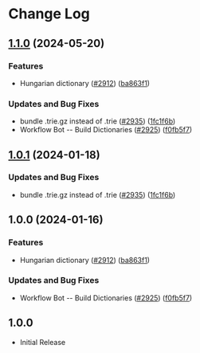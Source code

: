 # Change Log

## [1.1.0](https://github.com/nschonni/cspell-dicts/compare/@cspell/dict-hu-hu-v1.0.1...@cspell/dict-hu-hu@1.1.0) (2024-05-20)


### Features

* Hungarian dictionary ([#2912](https://github.com/nschonni/cspell-dicts/issues/2912)) ([ba863f1](https://github.com/nschonni/cspell-dicts/commit/ba863f1c71665c9f095240b96a781f689a2f6338))


### Updates and Bug Fixes

* bundle .trie.gz instead of .trie ([#2935](https://github.com/nschonni/cspell-dicts/issues/2935)) ([1fc1f6b](https://github.com/nschonni/cspell-dicts/commit/1fc1f6bd236ae43f391aa21b397b84135bcb3737))
* Workflow Bot -- Build Dictionaries ([#2925](https://github.com/nschonni/cspell-dicts/issues/2925)) ([f0fb5f7](https://github.com/nschonni/cspell-dicts/commit/f0fb5f76e1b87c20eae38b52dde1067d9375bcb1))

## [1.0.1](https://github.com/streetsidesoftware/cspell-dicts/compare/@cspell/dict-hu-hu@1.0.0...@cspell/dict-hu-hu@1.0.1) (2024-01-18)


### Updates and Bug Fixes

* bundle .trie.gz instead of .trie ([#2935](https://github.com/streetsidesoftware/cspell-dicts/issues/2935)) ([1fc1f6b](https://github.com/streetsidesoftware/cspell-dicts/commit/1fc1f6bd236ae43f391aa21b397b84135bcb3737))

## 1.0.0 (2024-01-16)


### Features

* Hungarian dictionary ([#2912](https://github.com/streetsidesoftware/cspell-dicts/issues/2912)) ([ba863f1](https://github.com/streetsidesoftware/cspell-dicts/commit/ba863f1c71665c9f095240b96a781f689a2f6338))


### Updates and Bug Fixes

* Workflow Bot -- Build Dictionaries ([#2925](https://github.com/streetsidesoftware/cspell-dicts/issues/2925)) ([f0fb5f7](https://github.com/streetsidesoftware/cspell-dicts/commit/f0fb5f76e1b87c20eae38b52dde1067d9375bcb1))

## 1.0.0

- Initial Release
